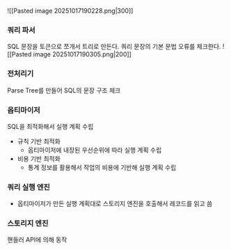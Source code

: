 ![[Pasted image 20251017190228.png|300]]
### 쿼리 파서
SQL 문장을 토큰으로 쪼개서 트리로 만든다.
쿼리 문장의 기본 문법 오류를 체크한다.
![[Pasted image 20251017190305.png|200]]
### 전처리기
Parse Tree를 만들어 SQL의 문장 구조 체크
### 옵티마이저
SQL을 최적화해서 실행 계획 수립
- 규칙 기반 최적화
	- 옵티마이저에 내장된 우선순위에 따라 실행 계획 수립
- 비용 기반 최적화
	- 통계 정보를 활용해서 작업의 비용에 기반해 실행 계획 수립
### 쿼리 실행 엔진
- 옵티마이저가 만든 실행 계획대로 스토리지 엔진을 호출해서 레코드를 읽고 씀
### 스토리지 엔진
핸들러 API에 의해 동작